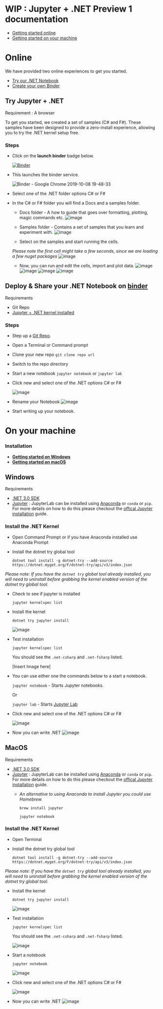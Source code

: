 # WIP : Jupyter + .NET Preview 1 documentation 

- [Getting started online](#online)
- [Getting started on your machine](#on-your-machine) 

# Online

We have provided two online experiences to get you started. 

- [Try our .NET Notebook](#try-jupyter--net)
- [Create your own Binder](#deploy---share-your-net-notebook-on-binder)

## Try Jupyter + .NET 

Requirement :  A browser

To get you started, we created a set of samples (C# and F#).  These samples have been designed to provide a zero-install experience, allowing you to try the .NET kernel setup free.

### Steps

- Click on the **launch binder** badge below. 

    [![Binder](https://mybinder.org/badge_logo.svg)](https://mybinder.org/v2/gh/dotnet/try/master)

- This launches the binder service.

    ![Binder - Google Chrome 2019-10-08 19-48-33](https://user-images.githubusercontent.com/2546640/66441636-c9a0b780-ea05-11e9-9554-caf4fd7dfcde.gif)

-  Select one of the .NET folder options C# or F#
-  In the C# or F# folder you will find a Docs and a samples folder.
    - Docs folder - A how to guide that goes over formatting, plotting, magic commands etc. 
    ![image](https://user-images.githubusercontent.com/2546640/66443156-fb1c8180-ea0b-11e9-9a75-c9e8a0b415ab.png)

    - Samples folder - Contains a set of samples that you learn and experiment with. 
    ![image](https://user-images.githubusercontent.com/2546640/66443240-4b93df00-ea0c-11e9-8bf2-57dd9394e0af.png)

    - Select on the samples and start running the cells.
     
     *Please note the first cell might take a few seconds, since we are loading a few nuget packages*
        ![image](https://user-images.githubusercontent.com/2546640/66443801-7717c900-ea0e-11e9-89ce-00169c6b2815.png)

     - Now, you can run and edit the cells, import and plot data. 
     ![image](https://user-images.githubusercontent.com/2546640/66444711-45a0fc80-ea12-11e9-920c-d62dcd6fb365.png)
     ![image](https://user-images.githubusercontent.com/2546640/66444747-6b2e0600-ea12-11e9-8934-d352ed07b532.png)
     ![image](https://user-images.githubusercontent.com/2546640/66444785-89940180-ea12-11e9-8c98-4ce5c1dfc1a4.png)
     ![image](https://user-images.githubusercontent.com/2546640/66444810-a92b2a00-ea12-11e9-855f-c933d3367778.png)

## Deploy &  Share your .NET Notebook on [binder](https://mybinder.org/)

Requirements 
-  Git Repo
-  [Jupyter + .NET kernel installed](#on-your-machine) 

### Steps
- Step up a [Git Repo](https://help.github.com/en/articles/create-a-repo).
- Open a Terminal or Command prompt 
- Clone your new repo `git clone repo url`
- Switch to the repo directory 
- Start a new notebook
    `jupyter notebook` or `jupyter lab`
- Click new and select one of the .NET options C# or F#

    ![image](https://user-images.githubusercontent.com/2546640/66432173-70c42580-e9eb-11e9-895e-d08cb2f5c54d.png)    
- Rename your Notebook
    ![image](https://user-images.githubusercontent.com/2546640/66717693-ec3a2400-eda9-11e9-810d-099442c3e86c.png)
- Start writing up your notebook. 


# On your machine

### Installation 
- [**Getting started on Windows**](#windows)
- [**Getting started on macOS**](#macos)

## Windows 

Requirements
- [.NET 3.0 SDK](https://dotnet.microsoft.com/download)
- [Jupyter](https://jupyter.org/install) : JupyterLab can be installed using [Anaconda](https://www.anaconda.com/distribution) or  `conda` or `pip`. For more details on how to do this please checkout the [offical Jupyter installation](https://jupyter.org/install) guide.

### Install the .NET Kernel
- Open Command Prompt or if you have Anaconda installed use Anaconda Prompt
- Install the dotnet try global tool

    `dotnet tool install -g dotnet-try --add-source https://dotnet.myget.org/F/dotnet-try/api/v3/index.json`

*Please note: If you have the `dotnet try` global tool already installed, you will need to uninstall before grabbing the kernel enabled version of the dotnet try global tool.*
- Check to see if jupyter is installed 

    `jupyter kernelspec list`
- Install the kernel 

    `dotnet try jupyter install`
    
    ![image](https://user-images.githubusercontent.com/2546640/63954737-93106e00-ca51-11e9-8c72-939f3f558d05.png)

- Test installation 

    `jupyter kernelspec list`

    You should see the `.net-csharp`  and `.net-fsharp` listed.

    [Insert Image here]
-  You can use either one the commands below to a start a notebook.  

    `jupyter notebook` - Starts Jupyter notebooks.

    Or
   
    `jupyter lab` - Starts [Jupyter Lab](https://blog.jupyter.org/jupyterlab-is-ready-for-users-5a6f039b8906)
- Click new and select one of the .NET options C# or F#

    ![image](https://user-images.githubusercontent.com/2546640/66432173-70c42580-e9eb-11e9-895e-d08cb2f5c54d.png)    

-  Now you can write .NET 
    ![image](https://user-images.githubusercontent.com/2546640/66432344-d9ab9d80-e9eb-11e9-9a88-cdd9a349b58f.png)
## MacOS
Requirements
- [.NET 3.0 SDK](https://dotnet.microsoft.com/download)
- [Jupyter](https://jupyter.org/install) : JupyterLab can be installed using [Anaconda](https://www.anaconda.com/distribution) or  `conda` or `pip`. For more details on how to do this please checkout the [offical Jupyter installation](https://jupyter.org/install) guide.
    - *An alternative to using Anaconda to install Jupyter you could use Homebrew.*
    
        `brew install jupyter`

        `jupyter notebook`

### Install the .NET Kernel
- Open Terminal 
- Install the dotnet try global tool

    `dotnet tool install -g dotnet-try --add-source https://dotnet.myget.org/F/dotnet-try/api/v3/index.json`

*Please note: If you have the `dotnet try` global tool already installed, you will need to uninstall before grabbing the kernel enabled version of the dotnet try global tool.*

- Install the kernel 

    `dotnet try jupyter install`

    ![image](https://user-images.githubusercontent.com/2546640/66361692-a6b2cc80-e94d-11e9-913d-f6062d460cc9.png)

- Test installation 

    `jupyter kernelspec list`

    You should see the `.net-csharp`  and `.net-fsharp` listed.

    ![image](https://user-images.githubusercontent.com/2546640/66361581-4e7bca80-e94d-11e9-9312-1c672cba6596.png)

-  Start a notebook 

    `jupyter notebook`

    ![image](https://user-images.githubusercontent.com/2546640/66431857-d532b500-e9ea-11e9-9203-e5626fc3aa67.png)


- Click new and select one of the .NET options C# or F#

    ![image](https://user-images.githubusercontent.com/2546640/66432173-70c42580-e9eb-11e9-895e-d08cb2f5c54d.png)    

-  Now you can write .NET 
    ![image](https://user-images.githubusercontent.com/2546640/66432344-d9ab9d80-e9eb-11e9-9a88-cdd9a349b58f.png)




